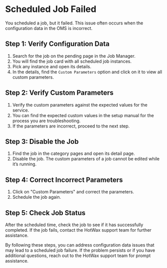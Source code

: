 # Scheduled Job Failed

You scheduled a job, but it failed. This issue often occurs when the configuration data in the OMS is incorrect.

## Step 1: Verify Configuration Data

1. Search for the job on the pending page in the Job Manager.
2. You will find the job card with all scheduled job instances.
3. Pick any instance and open its details.
4. In the details, find the `Custom Parameters` option and click on it to view all custom parameters.

## Step 2: Verify Custom Parameters

1. Verify the custom parameters against the expected values for the service.
2. You can find the expected custom values in the setup manual for the process you are troubleshooting.
3. If the parameters are incorrect, proceed to the next step.

## Step 3: Disable the Job

1. Find the job in the category pages and open its detail page.
2. Disable the job. The custom parameters of a job cannot be edited while it’s running.

## Step 4: Correct Incorrect Parameters

1. Click on "Custom Parameters" and correct the parameters.
2. Schedule the job again.

## Step 5: Check Job Status

After the scheduled time, check the job to see if it has successfully completed. If the job fails, contact the HotWax support team for further assistance.

By following these steps, you can address configuration data issues that may lead to a scheduled job failure. If the problem persists or if you have additional questions, reach out to the HotWax support team for prompt assistance.
